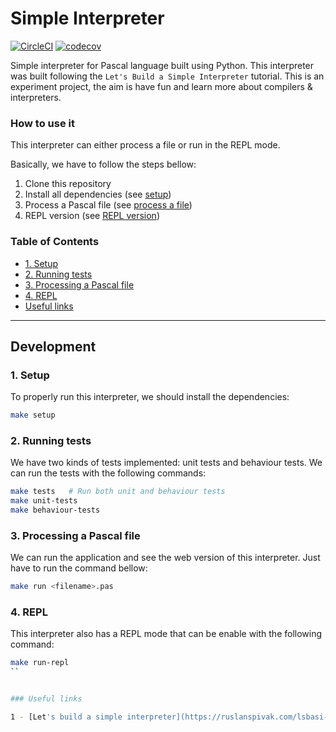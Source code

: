 Simple Interpreter
==================

[![CircleCI](https://circleci.com/gh/LucasMagnum/simple-interpreter.svg?style=shield)](https://circleci.com/gh/LucasMagnum/simple-interpreter)
[![codecov](https://codecov.io/gh/LucasMagnum/simple-interpreter/branch/master/graph/badge.svg)](https://codecov.io/gh/LucasMagnum/simple-interpreter)

Simple interpreter for Pascal language built using Python.
This interpreter was built following the `Let's Build a Simple Interpreter` tutorial.
This is an experiment project, the aim is have fun and learn more about compilers & interpreters.


### How to use it

This interpreter can either process a file or run in the REPL mode.

Basically, we have to follow the steps bellow:

1. Clone this repository
2. Install all dependencies (see [setup](#1-setup))
3. Process a Pascal file (see [process a file](#3-processing-a-pascal-file))
4. REPL version (see [REPL version](#4-repl))


### Table of Contents

  * [1. Setup](#1-setup)
  * [2. Running tests](#2-running-tests)
  * [3. Processing a Pascal file](#3-processing-a-pascal-file)
  * [4. REPL](#4-repl)
  * [Useful links](#useful-links)

---

## Development

### 1. Setup

To properly run this interpreter, we should install the dependencies:

  ```bash
  make setup
  ```

### 2. Running tests

We have two kinds of tests implemented: unit tests and behaviour tests. We can run the tests with the following commands:

  ```bash
  make tests   # Run both unit and behaviour tests
  make unit-tests
  make behaviour-tests
  ```

### 3. Processing a Pascal file
  
We can run the application and see the web version of this interpreter.
Just have to run the command bellow:
  
  ```bash
  make run <filename>.pas
  ```

### 4. REPL

This interpreter also has a REPL mode that can be enable with the following command:

  ```bash
  make run-repl
  ``


### Useful links

  1 - [Let's build a simple interpreter](https://ruslanspivak.com/lsbasi-part1/)


